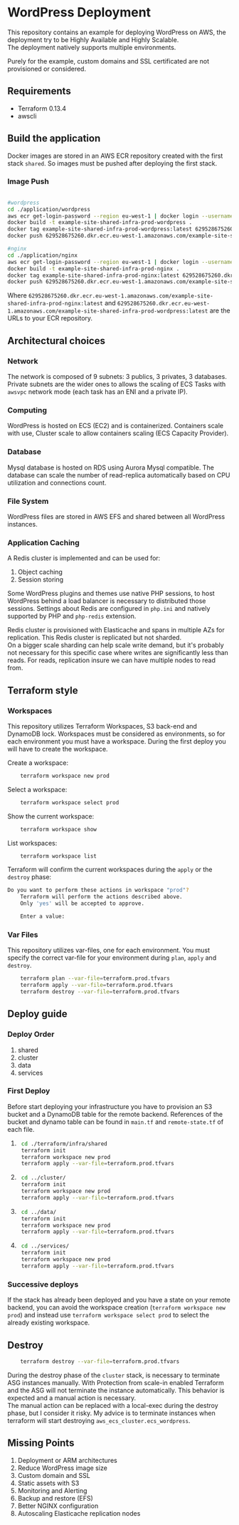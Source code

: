 # WordPress Deployment

This repository contains an example for deploying WordPress on AWS, the deployment try to be Highly Available and Highly Scalable.  
The deployment natively supports multiple environments.  

Purely for the example, custom domains and SSL certificated are not provisioned or considered.

## Requirements

- Terraform 0.13.4
- awscli

## Build the application

Docker images are stored in an AWS ECR repository created with the first stack `shared`. So images must be pushed after deploying the first stack.

### Image Push

```bash

#wordpress
cd ./application/wordpress
aws ecr get-login-password --region eu-west-1 | docker login --username AWS --password-stdin 629528675260.dkr.ecr.eu-west-1.amazonaws.com
docker build -t example-site-shared-infra-prod-wordpress .
docker tag example-site-shared-infra-prod-wordpress:latest 629528675260.dkr.ecr.eu-west-1.amazonaws.com/example-site-shared-infra-prod-wordpress:latest
docker push 629528675260.dkr.ecr.eu-west-1.amazonaws.com/example-site-shared-infra-prod-wordpress:latest

#nginx
cd ./application/nginx
aws ecr get-login-password --region eu-west-1 | docker login --username AWS --password-stdin 629528675260.dkr.ecr.eu-west-1.amazonaws.com
docker build -t example-site-shared-infra-prod-nginx .
docker tag example-site-shared-infra-prod-nginx:latest 629528675260.dkr.ecr.eu-west-1.amazonaws.com/example-site-shared-infra-prod-nginx:latest
docker push 629528675260.dkr.ecr.eu-west-1.amazonaws.com/example-site-shared-infra-prod-nginx:latest
```

Where `629528675260.dkr.ecr.eu-west-1.amazonaws.com/example-site-shared-infra-prod-nginx:latest` and `629528675260.dkr.ecr.eu-west-1.amazonaws.com/example-site-shared-infra-prod-wordpress:latest` are the URLs to your ECR repository.

## Architectural choices

### Network

The network is composed of 9 subnets: 3 publics, 3 privates, 3 databases. Private subnets are the wider ones to allows the scaling of ECS Tasks with `awsvpc`
network mode (each task has an ENI and a private IP).  

### Computing

WordPress is hosted on ECS (EC2) and is containerized. Containers scale with use, Cluster scale to allow containers scaling (ECS Capacity Provider).

### Database

Mysql database is hosted on RDS using Aurora Mysql compatible. The database can scale the number of read-replica automatically based on CPU utilization and connections count.

### File System

WordPress files are stored in AWS EFS and shared between all WordPress instances.

### Application Caching

A Redis cluster is implemented and can be used for:

1. Object caching
2. Session storing

Some WordPress plugins and themes use native PHP sessions, to host WordPress behind a load balancer is necessary to distributed those sessions.
Settings about Redis are configured in `php.ini` and natively supported by PHP and `php-redis` extension.  

Redis cluster is provisioned with Elasticache and spans in multiple AZs for replication. This Redis cluster is replicated but not sharded.  
On a bigger scale sharding can help scale write demand, but it's probably not necessary for this specific case where writes are significantly less than reads.
For reads, replication insure we can have multiple nodes to read from.  

## Terraform style

### Workspaces

This repository utilizes Terraform Workspaces, S3 back-end and DynamoDB lock. Workspaces must be considered as environments, so for each environment you must have a workspace.
During the first deploy you will have to create the workspace.  

Create a workspace:

```bash
    terraform workspace new prod
```

Select a workspace:

```bash
    terraform workspace select prod
```

Show the current workspace:

```bash
    terraform workspace show
```

List workspaces:

```bash
    terraform workspace list
```

Terraform will confirm the current workspaces during the `apply` or the `destroy` phase:

```bash
Do you want to perform these actions in workspace "prod"?
    Terraform will perform the actions described above.
    Only 'yes' will be accepted to approve.

    Enter a value:
```

### Var Files

This repository utilizes var-files, one for each environment. You must specify the correct var-file for your environment during `plan`, `apply` and `destroy`.

```bash
    terraform plan --var-file=terraform.prod.tfvars
    terraform apply --var-file=terraform.prod.tfvars
    terraform destroy --var-file=terraform.prod.tfvars
```

## Deploy guide

### Deploy Order

1. shared
2. cluster
3. data
4. services

### First Deploy

Before start deploying your infrastructure you have to provision an S3 bucket and a DynamoDB table for the remote backend. References of the bucket and dynamo table can be found in `main.tf` and `remote-state.tf` of each file.

1. ```bash
    cd ./terraform/infra/shared
    terraform init
    terraform workspace new prod
    terraform apply --var-file=terraform.prod.tfvars
    ```

2. ```bash
    cd ../cluster/
    terraform init
    terraform workspace new prod
    terraform apply --var-file=terraform.prod.tfvars
    ```

3. ```bash
    cd ../data/
    terraform init
    terraform workspace new prod
    terraform apply --var-file=terraform.prod.tfvars
    ```

4. ```bash
    cd ../services/
    terraform init
    terraform workspace new prod
    terraform apply --var-file=terraform.prod.tfvars
    ```

### Successive deploys

If the stack has already been deployed and you have a state on your remote backend, you can avoid the workspace creation (`terraform workspace new prod`) and instead use `terraform workspace select prod` to select the already existing workspace.

## Destroy

```bash
    terraform destroy --var-file=terraform.prod.tfvars
```

During the destroy phase of the `cluster` stack, is necessary to terminate ASG instances manually. With Protection from scale-in enabled Terraform and the ASG will not terminate the instance automatically. This behavior is expected and a manual action is necessary.  
The manual action can be replaced with a local-exec during the destroy phase, but I consider it risky.
My advice is to terminate instances when terraform will start destroying `aws_ecs_cluster.ecs_wordpress`.

## Missing Points

1. Deployment or ARM architectures
2. Reduce WordPress image size
3. Custom domain and SSL
4. Static assets with S3
5. Monitoring and Alerting
6. Backup and restore (EFS)
7. Better NGINX configuration
8. Autoscaling Elasticache replication nodes
